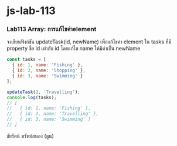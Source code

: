 # js-lab-113
### Lab113 Array: การแก้ไขค่าelement
จงเขียนฟังก์ชัน updateTask(id, newName) เพื่อแก้ไขค่า element ใน tasks ที่มี property ชื่อ id เท่ากับ id โดยแก้ไข name ให้มีค่าเป็น newName

```JavaScript
const tasks = [
  { id: 1, name: 'Fishing' },
  { id: 2, name: 'Shopping' },
  { id: 3, name: 'Swimming' }
];

updateTask(2, 'Travelling');
console.log(tasks);
// [
//   { id: 1, name: 'Fishing' },
//   { id: 2, name: 'Travelling' },
//   { id: 3, name: 'Swimming' }
// ]
```
ชัยรัตน์ ทรัพย์สนอง (ตูน)
